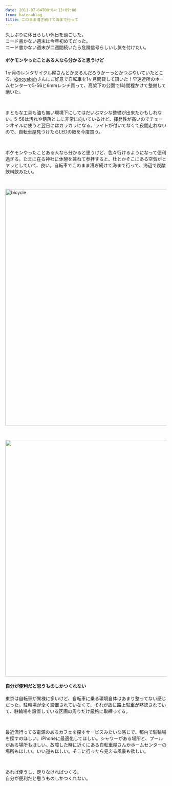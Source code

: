 ```yaml
---
date: 2011-07-04T00:04:13+09:00
from: hatenablog
title: このまま漕ぎ続けて海まで行って
---
```


<p>久しぶりに休日らしい休日を過ごした。<br>
コード書かない週末は今年初めてだった。<br>
コード書かない週末が二週間続いたら危険信号らしいし気を付けたい。</p><p></p>

<div class="section">
    <h4>ポケモンやったことある人なら分かると思うけど</h4>
    <p>1ヶ月のレンタサイクル屋さんとかあるんだろうかーっとかつぶやいていたところ、<a href="http://twitter.com/ooyabuh">@ooyabuh</a>さんにご好意で自転車を1ヶ月間貸して頂いた！早速近所のホームセンターで5-56と6mmレンチ買って、高架下の公園で1時間程かけて整備して磨いた。</p>
<br>
<p>まともな工具も油も無い環境下にしてはだいぶマシな整備が出来たかもしれない。5-56は汚れや錆落としに非常に向いているけど、揮発性が高いのでチェーンオイルに使うと翌日にはカラカラになる。ライトが付いてなくて夜間走れないので、自転車屋見つけたらLEDの奴を今度買う。</p>
<br>
<p>ポケモンやったことある人なら分かると思うけど、色々行けるようになって便利過ぎる。たまに在る神社に休憩を兼ねて参拝すると、杜とかそこにある空気がヒヤッとしていて、良い。自転車でこのまま漕ぎ続けて海まで行って、海辺で炭酸飲料飲みたい。</p>
<br>
<p><img src="http://farm7.static.flickr.com/6020/5896268054_e736a3b865_b.jpg" alt="bicycle" width="740"></p>
<br>
<p><img src="http://farm7.static.flickr.com/6054/5895668191_b31cd1b7fb_b.jpg" alt="" width="740"></p>
<p></p>

</div>
<div class="section">
    <h4>自分が便利だと思うものしかつくれない</h4>
    <p>東京は自転車が異様に多いけど、自転車に乗る環境自体はあまり整ってない感じだった。駐輪場が全く設置されていなくて、それが故に路上駐車が黙認されていて、駐輪場を設置している区画の周りだけ厳格に取締ってる。</p>
<br>
<p>最近流行ってる電源のあるカフェを探すサービスみたいな感じで、都内で駐輪場を探すのほしい。iPhoneに最適化してほしい。シャワーがある場所と、プールがある場所もほしい。故障した時に近くにある自転車屋さんかホームセンターの場所もほしい。いい道もほしい。そこに行ったら見える風景も欲しい。</p>
<br>
<p>あれば使うし、足りなければつくる。<br>
自分が便利だと思うものしかつくれない。</p>

</div>
